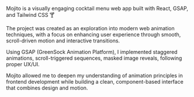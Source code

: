 Mojito is a visually engaging cocktail menu web app built with React, GSAP, and Tailwind CSS 🍸

The project was created as an exploration into modern web animation techniques, with a focus on enhancing user experience through smooth, scroll-driven motion and interactive transitions.

Using GSAP (GreenSock Animation Platform), I implemented staggered animations, scroll-triggered sequences, masked image reveals, following proper UX/UI.

Mojito allowed me to deepen my understanding of animation principles in frontend development while building a clean, component-based interface that combines design and motion.
